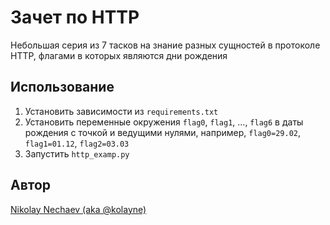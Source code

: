 # Зачет по HTTP
Небольшая серия из 7 тасков на знание разных сущностей в протоколе HTTP, флагами в которых являются дни рождения

## Использование
1. Установить зависимости из `requirements.txt`
2. Установить переменные окружения `flag0`, `flag1`, ..., `flag6` в даты рождения с точкой и ведущими нулями, например, `flag0=29.02`, `flag1=01.12`, `flag2=03.03`
3. Запустить `http_examp.py`

## Автор
[Nikolay Nechaev (aka @kolayne)](https://github.com/kolayne)
